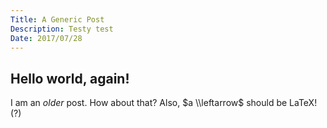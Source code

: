 ```yaml
---
Title: A Generic Post
Description: Testy test
Date: 2017/07/28
---
```


## Hello world, again!

I am an *older* post. How about that? Also, $a \\leftarrow$ should be LaTeX! (?)
